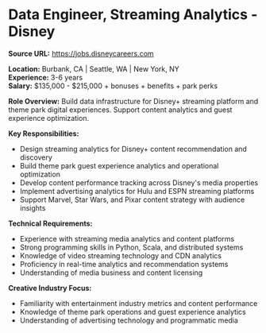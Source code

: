 # Data Engineer, Streaming Analytics - Disney

**Source URL:** https://jobs.disneycareers.com

**Location:** Burbank, CA | Seattle, WA | New York, NY  
**Experience:** 3-6 years  
**Salary:** $135,000 - $215,000 + bonuses + benefits + park perks

**Role Overview:**
Build data infrastructure for Disney+ streaming platform and theme park digital experiences. Support content analytics and guest experience optimization.

**Key Responsibilities:**
- Design streaming analytics for Disney+ content recommendation and discovery
- Build theme park guest experience analytics and operational optimization
- Develop content performance tracking across Disney's media properties
- Implement advertising analytics for Hulu and ESPN streaming platforms
- Support Marvel, Star Wars, and Pixar content strategy with audience insights

**Technical Requirements:**
- Experience with streaming media analytics and content platforms
- Strong programming skills in Python, Scala, and distributed systems
- Knowledge of video streaming technology and CDN analytics
- Proficiency in real-time analytics and recommendation systems
- Understanding of media business and content licensing

**Creative Industry Focus:**
- Familiarity with entertainment industry metrics and content performance
- Knowledge of theme park operations and guest experience analytics
- Understanding of advertising technology and programmatic media